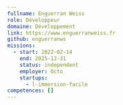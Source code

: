 ```yaml
---
fullname: Enguerran Weiss
role: Développeur
domaine: Développement
link: https://www.enguerranweiss.fr
github: enguerranws
missions:
  - start: 2022-02-14
    end: 2025-12-31
    status: independent
    employer: Octo
    startups:
      - l-immersion-facile
competences: []
---
```

